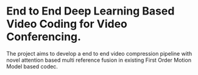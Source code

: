 # End to End Deep Learning Based Video Coding for Video Conferencing.

The project aims to develop a end to end video compression pipeline with novel attention based multi reference fusion in existing First Order Motion Model based codec.   
 
